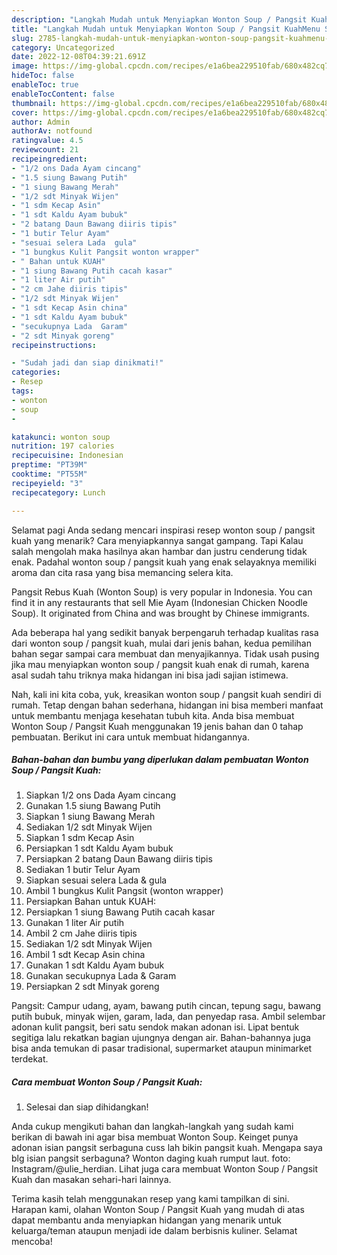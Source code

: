 ```yaml
---
description: "Langkah Mudah untuk Menyiapkan Wonton Soup / Pangsit KuahMenu Sahur"
title: "Langkah Mudah untuk Menyiapkan Wonton Soup / Pangsit KuahMenu Sahur"
slug: 2785-langkah-mudah-untuk-menyiapkan-wonton-soup-pangsit-kuahmenu-sahur
category: Uncategorized
date: 2022-12-08T04:39:21.691Z
image: https://img-global.cpcdn.com/recipes/e1a6bea229510fab/680x482cq70/wonton-soup-pangsit-kuah-foto-resep-utama.jpg
hideToc: false
enableToc: true
enableTocContent: false
thumbnail: https://img-global.cpcdn.com/recipes/e1a6bea229510fab/680x482cq70/wonton-soup-pangsit-kuah-foto-resep-utama.jpg
cover: https://img-global.cpcdn.com/recipes/e1a6bea229510fab/680x482cq70/wonton-soup-pangsit-kuah-foto-resep-utama.jpg
author: Admin
authorAv: notfound
ratingvalue: 4.5
reviewcount: 21
recipeingredient:
- "1/2 ons Dada Ayam cincang"
- "1.5 siung Bawang Putih"
- "1 siung Bawang Merah"
- "1/2 sdt Minyak Wijen"
- "1 sdm Kecap Asin"
- "1 sdt Kaldu Ayam bubuk"
- "2 batang Daun Bawang diiris tipis"
- "1 butir Telur Ayam"
- "sesuai selera Lada  gula"
- "1 bungkus Kulit Pangsit wonton wrapper"
- " Bahan untuk KUAH"
- "1 siung Bawang Putih cacah kasar"
- "1 liter Air putih"
- "2 cm Jahe diiris tipis"
- "1/2 sdt Minyak Wijen"
- "1 sdt Kecap Asin china"
- "1 sdt Kaldu Ayam bubuk"
- "secukupnya Lada  Garam"
- "2 sdt Minyak goreng"
recipeinstructions:

- "Sudah jadi dan siap dinikmati!"
categories:
- Resep
tags:
- wonton
- soup
- 

katakunci: wonton soup  
nutrition: 197 calories
recipecuisine: Indonesian
preptime: "PT39M"
cooktime: "PT55M"
recipeyield: "3"
recipecategory: Lunch

---
```



Selamat pagi Anda sedang mencari inspirasi resep wonton soup / pangsit kuah yang menarik? Cara menyiapkannya sangat gampang. Tapi Kalau salah mengolah maka hasilnya akan hambar dan justru cenderung tidak enak. Padahal wonton soup / pangsit kuah yang enak selayaknya memiliki aroma dan cita rasa yang bisa memancing selera kita.


Pangsit Rebus Kuah (Wonton Soup) is very popular in Indonesia. You can find it in any restaurants that sell Mie Ayam (Indonesian Chicken Noodle Soup). It originated from China and was brought by Chinese immigrants.

Ada beberapa hal yang sedikit banyak berpengaruh terhadap kualitas rasa dari wonton soup / pangsit kuah, mulai dari jenis bahan, kedua pemilihan bahan segar sampai cara membuat dan menyajikannya. Tidak usah pusing jika mau menyiapkan wonton soup / pangsit kuah enak di rumah, karena asal sudah tahu triknya maka hidangan ini bisa jadi sajian istimewa.


Nah, kali ini kita coba, yuk, kreasikan wonton soup / pangsit kuah sendiri di rumah. Tetap dengan bahan sederhana, hidangan ini bisa memberi manfaat untuk membantu menjaga kesehatan tubuh kita. Anda bisa membuat Wonton Soup / Pangsit Kuah menggunakan 19 jenis bahan dan 0 tahap pembuatan. Berikut ini cara untuk membuat hidangannya.

<!--inarticleads1-->

##### Bahan-bahan dan bumbu yang diperlukan dalam pembuatan Wonton Soup / Pangsit Kuah:

1. Siapkan 1/2 ons Dada Ayam cincang
1. Gunakan 1.5 siung Bawang Putih
1. Siapkan 1 siung Bawang Merah
1. Sediakan 1/2 sdt Minyak Wijen
1. Siapkan 1 sdm Kecap Asin
1. Persiapkan 1 sdt Kaldu Ayam bubuk
1. Persiapkan 2 batang Daun Bawang diiris tipis
1. Sediakan 1 butir Telur Ayam
1. Siapkan sesuai selera Lada &amp; gula
1. Ambil 1 bungkus Kulit Pangsit (wonton wrapper)
1. Persiapkan  Bahan untuk KUAH:
1. Persiapkan 1 siung Bawang Putih cacah kasar
1. Gunakan 1 liter Air putih
1. Ambil 2 cm Jahe diiris tipis
1. Sediakan 1/2 sdt Minyak Wijen
1. Ambil 1 sdt Kecap Asin china
1. Gunakan 1 sdt Kaldu Ayam bubuk
1. Gunakan secukupnya Lada &amp; Garam
1. Persiapkan 2 sdt Minyak goreng


Pangsit: Campur udang, ayam, bawang putih cincan, tepung sagu, bawang putih bubuk, minyak wijen, garam, lada, dan penyedap rasa. Ambil selembar adonan kulit pangsit, beri satu sendok makan adonan isi. Lipat bentuk segitiga lalu rekatkan bagian ujungnya dengan air. Bahan-bahannya juga bisa anda temukan di pasar tradisional, supermarket ataupun minimarket terdekat. 

<!--inarticleads2-->

##### Cara membuat Wonton Soup / Pangsit Kuah:


1. Selesai dan siap dihidangkan!

Anda cukup mengikuti bahan dan langkah-langkah yang sudah kami berikan di bawah ini agar bisa membuat Wonton Soup. Keinget punya adonan isian pangsit serbaguna cuss lah bikin pangsit kuah. Mengapa saya blg isian pangsit serbaguna? Wonton daging kuah rumput laut. foto: Instagram/@ulie_herdian. Lihat juga cara membuat Wonton Soup / Pangsit Kuah dan masakan sehari-hari lainnya. 

Terima kasih telah menggunakan resep yang kami tampilkan di sini. Harapan kami, olahan Wonton Soup / Pangsit Kuah yang mudah di atas dapat membantu anda menyiapkan hidangan yang menarik untuk keluarga/teman ataupun menjadi ide dalam berbisnis kuliner. Selamat mencoba!

